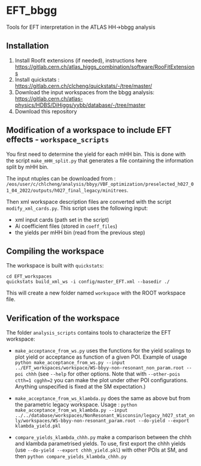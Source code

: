 # EFT_bbgg
Tools for EFT interpretation in the ATLAS HH->bbgg analysis

## Installation
1. Install Roofit extensions (if needed), instructions here https://gitlab.cern.ch/atlas_higgs_combination/software/RooFitExtensions
2. Install quickstats : https://gitlab.cern.ch/clcheng/quickstats/-/tree/master/
3. Download the input workspaces from the bbgg analysis: https://gitlab.cern.ch/atlas-physics/HDBS/DiHiggs/yybb/database/-/tree/master
4. Download this repository


## Modification of a workspace to include EFT effects - ``workspace_scripts``

You first need to determine the yield for each mHH bin. This is done with the script ``make_mHH_split.py`` that generates a file containing the information split by mHH bin.

The input ntuples can be downloaded from : ``/eos/user/c/chlcheng/analysis/bbyy/VBF_optimization/preselected_h027_01_04_2022/outputs/h027_final_legacy/minitrees``.

Then xml workspace description files are converted with the script ``modify_xml_cards.py``. This script uses the following input:

- xml input cards (path set in the script)
- Ai coefficient files (stored in ``coeff_files``)
- the yields per mHH bin (read from the previous step)


## Compiling the workspace

The workspace is built with ``quickstats``: 
```
cd EFT_workspaces
quickstats build_xml_ws -i config/master_EFT.xml --basedir ./
```

This will create a new folder named ``workspace`` with the ROOT workspace file.


## Verification of the workspace

The folder ``analysis_scripts`` contains tools to characterize the EFT workspace:

- ``make_acceptance_from_ws.py`` uses the functions for the yield scalings to plot yield or acceptance as function of a given POI. Example of usage ``python make_acceptance_from_ws.py --input ../EFT_workspaces/workspace/WS-bbyy-non-resonant_non_param.root --poi chhh`` (see ``--help`` for other options. Note that with ``--other-pois ctth=1 cgghh=2`` you can make the plot under other POI configurations. Anything unspecified is fixed at the SM expectation.)

- ``make_acceptance_from_ws_klambda.py`` does the same as above but from the parametric legacy workspace. Usage : ``python make_acceptance_from_ws_klambda.py --input ../../database/workspaces/NonResonant_Wisconsin/legacy_h027_stat_only/workspaces/WS-bbyy-non-resonant_param.root --do-yield --export klambda_yield.pkl``

- ``compare_yields_klambda_chhh.py`` make a comparison between the chhh and klambda parametrised yields. To use, first export the chhh yields (use ``--do-yield --export chhh_yield.pkl``)  with other POIs at SM, and then ``python compare_yields_klambda_chhh.py``